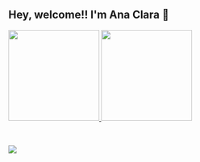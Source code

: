 ## Hey, welcome!! I'm Ana Clara 👋
 
 
  <div>
  <a href="https://github.com/dev-aclara">
  <img height="180em" src="https://github-readme-stats.vercel.app/api?username=dev-aclara&show_icons=true&theme=dracula&include_all_commits=true&count_private=true"/>
  <img height="180em" src="https://github-readme-stats.vercel.app/api/top-langs/?username=dev-aclara&layout=compact&langs_count=16&theme=dracula"/>
</div>


  ##
 
<div style="display: inline_block"><br>
  <a height="180em" href="https://www.linkedin.com/in/ana-clara-mansano-5051011ab/" target="_blank"><img src="https://img.shields.io/badge/-LinkedIn-%230077B5?style=for-the-badge&logo=linkedin&logoColor=white" target="_blank"></a> 
 
</div>
